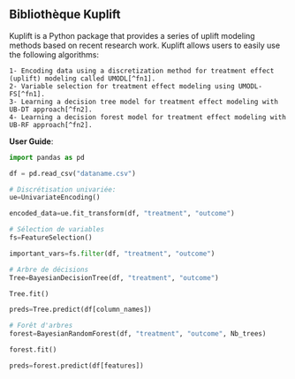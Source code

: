 ## Bibliothèque Kuplift


Kuplift is a Python package that provides a series of uplift modeling methods based on recent research work. Kuplift allows users to easily use the following algorithms:

    1- Encoding data using a discretization method for treatment effect (uplift) modeling called UMODL[^fn1].
    2- Variable selection for treatment effect modeling using UMODL-FS[^fn1].
    3- Learning a decision tree model for treatment effect modeling with UB-DT approach[^fn2].
    4- Learning a decision forest model for treatment effect modeling with UB-RF approach[^fn2].

**User Guide**:

```python
import pandas as pd

df = pd.read_csv("dataname.csv")

# Discrétisation univariée:
ue=UnivariateEncoding()

encoded_data=ue.fit_transform(df, "treatment", "outcome")

# Sélection de variables
fs=FeatureSelection()

important_vars=fs.filter(df, "treatment", "outcome")

# Arbre de décisions
Tree=BayesianDecisionTree(df, "treatment", "outcome")

Tree.fit()

preds=Tree.predict(df[column_names])

# Forêt d'arbres
forest=BayesianRandomForest(df, "treatment", "outcome", Nb_trees)

forest.fit()

preds=forest.predict(df[features])
```



[^1]: Rafla, M., Voisine, N., Crémilleux, B., & Boullé, M. (2023, March). A non-parametric bayesian approach for uplift discretization and feature selection. **_ECML PKDD 2022 (rang A)_**

[^2]: Rafla, M., Voisine, N., & Crémilleux, B. (2023, May). Parameter-free Bayesian decision trees for uplift modeling. **_PAKDD 2023 (rang A)_**

